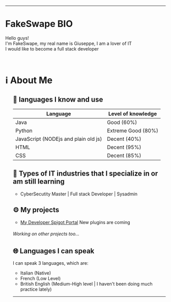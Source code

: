 ***
<h1>FakeSwape BIO</h1>
<p>
   Hello guys!
   <br>
   I'm FakeSwape, my real name is Giuseppe, I am a lover of IT
   <br>
   I would like to become a full stack developer
</p>
<br>
<h1>ℹ️ About Me</h1>
<ul>
   <h2>🔧 languages I know and use</h2>

   | Language                            | Level of knowledge |
   |-------------------------------------|--------------------|
   | Java                                | Good (60%)         |
   | Python                              | Extreme Good (80%) |
   | JavaScript (NODEjs and plain old js)| Decent (40%)       |
   | HTML                                | Decent (95%)       |
   | CSS                                 | Decent (85%)       |
      
   
   <h2>📲 Types of IT industries that I specialize in or am still learning</h2>
   
   <ul>
      <li>
         <p>CyberSecutity Master | Full stack Developer | Sysadmin</p>
      </li>   
   </ul>   
   
   <h2>⚙️ My projects</h2>
   <ul>
      <li>
         <a href="(https://www.spigotmc.org/resources/authors/fakeswape.1567701/)" target="_blank">My Developer Spigot Portal</a> New plugins are coming
      </li>
      </li>
   </ul>
   <h6>Working on other projects too...</h6>

   <h2>🌐 Languages I can speak</h2>
   <p>
      I can speak 3 languages, which are:
   <ul>
      <li>
         Italian (Native)
      </li>
      <li>
         French (Low Level)
      </li>
      <li>
         British English (Medium-High level | I haven't been doing much practice lately)
      </li>
   </ul>
   </p>

***
